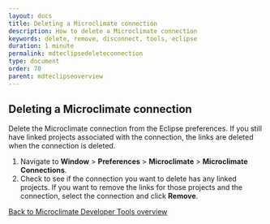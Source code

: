 ```yaml
---
layout: docs
title: Deleting a Microclimate connection
description: How to delete a Microclimate connection
keywords: delete, remove, disconnect, tools, eclipse
duration: 1 minute
permalink: mdteclipsedeleteconnection
type: document
order: 70
parent: mdteclipseoverview
---
```


## Deleting a Microclimate connection

Delete the Microclimate connection from the Eclipse preferences. If you still have linked projects associated with the connection, the links are deleted when the connection is deleted.

1. Navigate to **Window** > **Preferences** > **Microclimate** > **Microclimate Connections**.
2. Check to see if the connection you want to delete has any linked projects. If you want to remove the links for those projects and the connection, select the connection and click **Remove**.

[Back to Microclimate Developer Tools overview](mdteclipseoverview)

